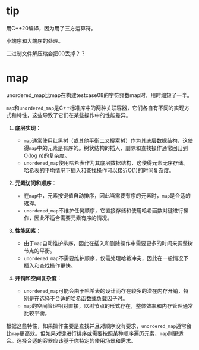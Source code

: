 # tip

用C++20编译，因为用了三方运算符。

小端序和大端序的处理。

二进制文件解压缩会把00丢掉？？

# map

unordered_map比map在构建testcase08的字符频数map时，用时缩短了一半。

`map`和`unordered_map`是C++标准库中的两种关联容器，它们各自有不同的实现方式和特性，这些导致了它们在某些操作中的性能差异。

1. **底层实现**：
   - `map`通常使用红黑树（或其他平衡二叉搜索树）作为其底层数据结构，这使得`map`中的元素是有序的。树状结构的插入、删除和查找操作通常回归到O(log n)的复杂度。
   - `unordered_map`使用哈希表作为其底层数据结构，这使得元素无序存储。哈希表的平均情况下插入和查找操作可以接近O(1)的时间复杂度。

2. **元素访问和顺序**：
   - 在`map`中，元素按键值自动排序，因此当需要有序的元素时，`map`是合适的选择。
   - `unordered_map`不维护任何顺序，它直接存储和使用哈希函数对键进行操作，因此不适合需要元素有序的情况。

3. **性能因素**：
   - 由于`map`自动维护排序，因此在插入和删除操作中需要更多的时间来调整树节点的平衡。
   - `unordered_map`不需要维护顺序，仅需处理哈希冲突，因此在一般情况下插入和查找操作更快。

4. **开销和空间复杂度**：
   - `unordered_map`可能会由于哈希表的设计而存在较多的潜在内存开销，特别是在选择不合适的哈希函数或负载因子时。
   - `map`的空间管理相对直接，以树节点的形式存在，整体效率和内存管理通常比较平衡。

根据这些特性，如果操作主要是查找并且对顺序没有要求，`unordered_map`通常会比`map`更高效。但如果对键进行排序或需要按照某种顺序遍历元素，`map`则更适合。选择合适的容器应该基于你特定的使用场景和需求。